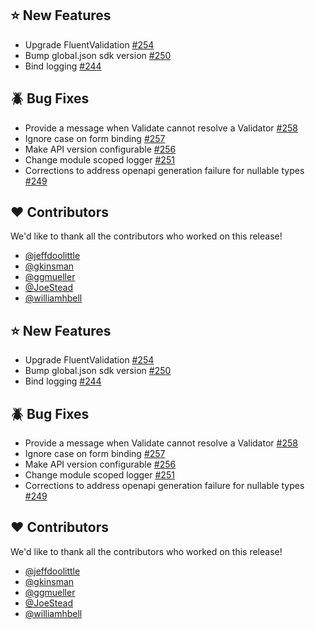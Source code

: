 ## :star: New Features

- Upgrade FluentValidation [#254](https://github.com/CarterCommunity/Carter/pull/254)
- Bump global.json sdk version [#250](https://github.com/CarterCommunity/Carter/pull/250)
- Bind logging [#244](https://github.com/CarterCommunity/Carter/pull/244)

## :beetle: Bug Fixes

- Provide a message when Validate cannot resolve a Validator [#258](https://github.com/CarterCommunity/Carter/pull/258)
- Ignore case on form binding [#257](https://github.com/CarterCommunity/Carter/pull/257)
- Make API version configurable [#256](https://github.com/CarterCommunity/Carter/pull/256)
- Change module scoped logger [#251](https://github.com/CarterCommunity/Carter/pull/251)
- Corrections to address openapi generation failure for nullable types [#249](https://github.com/CarterCommunity/Carter/pull/249)

## :heart: Contributors

We'd like to thank all the contributors who worked on this release!

- [@jeffdoolittle](https://github.com/jeffdoolittle)
- [@gkinsman](https://github.com/gkinsman)
- [@ggmueller](https://github.com/ggmueller)
- [@JoeStead](https://github.com/JoeStead)
- [@williamhbell](https://github.com/williamhbell)
## :star: New Features

- Upgrade FluentValidation [#254](https://github.com/CarterCommunity/Carter/pull/254)
- Bump global.json sdk version [#250](https://github.com/CarterCommunity/Carter/pull/250)
- Bind logging [#244](https://github.com/CarterCommunity/Carter/pull/244)

## :beetle: Bug Fixes

- Provide a message when Validate cannot resolve a Validator [#258](https://github.com/CarterCommunity/Carter/pull/258)
- Ignore case on form binding [#257](https://github.com/CarterCommunity/Carter/pull/257)
- Make API version configurable [#256](https://github.com/CarterCommunity/Carter/pull/256)
- Change module scoped logger [#251](https://github.com/CarterCommunity/Carter/pull/251)
- Corrections to address openapi generation failure for nullable types [#249](https://github.com/CarterCommunity/Carter/pull/249)

## :heart: Contributors

We'd like to thank all the contributors who worked on this release!

- [@jeffdoolittle](https://github.com/jeffdoolittle)
- [@gkinsman](https://github.com/gkinsman)
- [@ggmueller](https://github.com/ggmueller)
- [@JoeStead](https://github.com/JoeStead)
- [@williamhbell](https://github.com/williamhbell)

